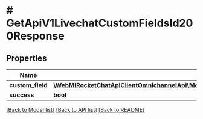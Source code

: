 # # GetApiV1LivechatCustomFieldsId200Response

## Properties

Name | Type | Description | Notes
------------ | ------------- | ------------- | -------------
**custom_field** | [**\WebMIRocketChatApiClientOmnichannelApi\Model\GetApiV1LivechatCustomFields200ResponseCustomFieldsInner**](GetApiV1LivechatCustomFields200ResponseCustomFieldsInner.md) |  | [optional]
**success** | **bool** |  | [optional]

[[Back to Model list]](../../README.md#models) [[Back to API list]](../../README.md#endpoints) [[Back to README]](../../README.md)

